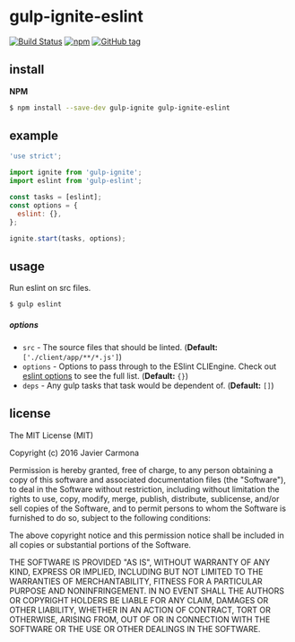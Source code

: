 # gulp-ignite-eslint

[![Build Status](https://travis-ci.org/jscarmona/gulp-ignite-eslint.svg?branch=master)](https://travis-ci.org/jscarmona/gulp-ignite-eslint)
[![npm](https://img.shields.io/npm/dt/gulp-ignite-eslint.svg?maxAge=2592000)]()
[![GitHub tag](https://img.shields.io/github/release/jscarmona/gulp-ignite-eslint.svg?maxAge=2592000)]()

## install

**NPM**

```bash
$ npm install --save-dev gulp-ignite gulp-ignite-eslint
```

## example

```js
'use strict';

import ignite from 'gulp-ignite';
import eslint from 'gulp-eslint';

const tasks = [eslint];
const options = {
  eslint: {},
};

ignite.start(tasks, options);

```

## usage

Run eslint on src files.

```bash
$ gulp eslint
```

##### options
- `src` - The source files that should be linted. (**Default:** `['./client/app/**/*.js']`)
- `options` - Options to pass through to the ESlint CLIEngine. Check out [eslint options](http://eslint.org/docs/developer-guide/nodejs-api#cliengine) to see the full list. (**Default:** `{}`)
- `deps` - Any gulp tasks that task would be dependent of. (**Default:** `[]`)

## license

The MIT License (MIT)

Copyright (c) 2016 Javier Carmona

Permission is hereby granted, free of charge, to any person obtaining a copy
of this software and associated documentation files (the "Software"), to deal
in the Software without restriction, including without limitation the rights
to use, copy, modify, merge, publish, distribute, sublicense, and/or sell
copies of the Software, and to permit persons to whom the Software is
furnished to do so, subject to the following conditions:

The above copyright notice and this permission notice shall be included in
all copies or substantial portions of the Software.

THE SOFTWARE IS PROVIDED "AS IS", WITHOUT WARRANTY OF ANY KIND, EXPRESS OR
IMPLIED, INCLUDING BUT NOT LIMITED TO THE WARRANTIES OF MERCHANTABILITY,
FITNESS FOR A PARTICULAR PURPOSE AND NONINFRINGEMENT. IN NO EVENT SHALL THE
AUTHORS OR COPYRIGHT HOLDERS BE LIABLE FOR ANY CLAIM, DAMAGES OR OTHER
LIABILITY, WHETHER IN AN ACTION OF CONTRACT, TORT OR OTHERWISE, ARISING FROM,
OUT OF OR IN CONNECTION WITH THE SOFTWARE OR THE USE OR OTHER DEALINGS IN
THE SOFTWARE.
